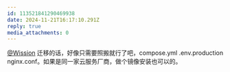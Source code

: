 ```yaml
---
id: 113521841290469938
date: 2024-11-21T16:17:10.291Z
reply: true
media_attachments: 0
---
```


[@Wission](https://md.jeoqm-77.top/@Wission) 迁移的话，好像只需要照搬就行了吧，compose.yml .env.production nginx.conf。如果是同一家云服务厂商，做个镜像安装也可以的。

